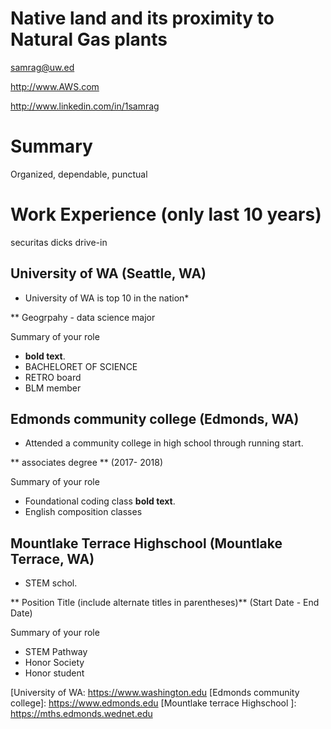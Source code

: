 # Native land and its proximity to Natural Gas plants

samrag@uw.ed

http://www.AWS.com

http://www.linkedin.com/in/1samrag

# Summary

Organized, dependable, punctual

# Work Experience (only last 10 years)
securitas
dicks drive-in

## University of WA (Seattle, WA)

* University of WA is top 10 in the nation*

** Geogrpahy - data science major

Summary of your role

- **bold text**.
- BACHELORET OF SCIENCE
- RETRO board
- BLM member

## Edmonds community college (Edmonds, WA)
* Attended a community college in high school through running start.

** associates degree ** (2017- 2018)

Summary of your role

- Foundational coding class **bold text**.
- English composition classes

## Mountlake Terrace Highschool (Mountlake Terrace, WA)
* STEM schol.

** Position Title (include alternate titles in parentheses)** (Start Date - End Date)

Summary of your role

- STEM Pathway
- Honor Society
- Honor student


[University of WA: https://www.washington.edu
[Edmonds community college]: https://www.edmonds.edu
[Mountlake terrace Highschool ]: https://mths.edmonds.wednet.edu